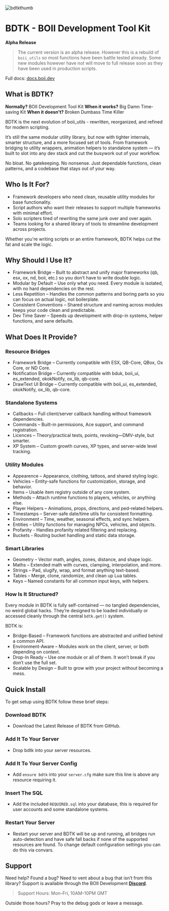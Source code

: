 ![bdtkthumb](https://github.com/user-attachments/assets/acdf3929-d829-4d6b-9295-c309432e045a)

# BDTK - BOII Development Tool Kit

**Alpha Release**  
> The current version is an alpha release. However this is a rebuild of `boii_utils` so most functions have been battle tested already. Some new modules however have not will move to full release soon as they have been used in production scripts.

Full docs: [docs.boii.dev](https://docs.boii.dev)

## What is BDTK?

**Normally?** BOII Development Tool Kit
**When it works?** Big Damn Time-saving Kit
**When it doesn’t?** Broken Dumbass Time Killer

BDTK is the next evolution of boii_utils - rewritten, reorganized, and refined for modern scripting.

It’s still the same modular utility library, but now with tighter internals, smarter structure, and a more focused set of tools.
From framework bridging to utility wrappers, animation helpers to standalone system — it’s built to slot into any dev stack and cut the busywork out of your workflow.

No bloat. No gatekeeping. No nonsense.
Just dependable functions, clean patterns, and a codebase that stays out of your way.

## Who Is It For?

- Framework developers who need clean, reusable utility modules for base functionality.
- Script authors who want their releases to support multiple frameworks with minimal effort.
- Solo scripters tired of rewriting the same junk over and over again.
- Teams looking for a shared library of tools to streamline development across projects.

Whether you're writing scripts or an entire framework, BDTK helps cut the fat and scale the logic.

## Why Should I Use It?

- Framework Bridge – Built to abstract and unify major frameworks (qb, esx, ox, nd, boii, etc.) so you don’t have to write double logic.
- Modular by Default – Use only what you need. Every module is isolated, with no hard dependencies on the rest.
- Less Repetition – Handles the common patterns and boring parts so you can focus on actual logic, not boilerplate.
- Consistent Conventions – Shared structure and naming across modules keeps your code clean and predictable.
- Dev Time Saver – Speeds up development with drop-in systems, helper functions, and sane defaults.

## What Does It Provide?

### Resource Bridges

- Framework Bridge – Currently compatible with ESX, QB-Core, QBox, Ox Core, or ND Core.
- Notification Bridge – Currently compatible with bduk, boii_ui, es_extended, okokNotify, ox_lib, qb-core.
- DrawText UI Bridge –  Currently compatible with boii_ui, es_extended, okokNotify, ox_lib, qb-core.

### Standalone Systems

- Callbacks – Full client/server callback handling without framework dependencies.
- Commands – Built-in permissions, Ace support, and command registration.
- Licences – Theory/practical tests, points, revoking—DMV-style, but smarter.
- XP System – Custom growth curves, XP types, and server-wide level tracking.

### Utility Modules

- Appearence – Appearance, clothing, tattoos, and shared styling logic.
- Vehicles – Entity-safe functions for customization, storage, and behavior.
- Items – Usable item registry outside of any core system.
- Methods – Attach runtime functions to players, vehicles, or anything else.
- Player Helpers – Animations, props, directions, and ped-related helpers.
- Timestamps – Server-safe date/time utils for consistent formatting.
- Environment – Time, weather, seasonal effects, and sync helpers.
- Entities – Utility functions for managing NPCs, vehicles, and objects.
- Profanity - Handles profanity related filtering and replacing.
- Buckets - Routing bucket handling and static data storage.
  
### Smart Libraries

- Geometry – Vector math, angles, zones, distance, and shape logic.
- Maths – Extended math with curves, clamping, interpolation, and more.
- Strings – Pad, slugify, wrap, and format anything text-based.
- Tables – Merge, clone, randomize, and clean up Lua tables.
- Keys – Named constants for all common input keys, with helpers.

### How Is It Structured?

Every module in BDTK is fully self-contained — no tangled dependencies, no weird global hacks.
They’re designed to be loaded individually or accessed cleanly through the central `bdtk.get()` system.

BDTK is:

- Bridge-Based – Framework functions are abstracted and unified behind a common API.
- Environment-Aware – Modules work on the client, server, or both depending on context.
- Drop-In Ready – Use one module or all of them. It won’t break if you don’t use the full set.
- Scalable by Design – Built to grow with your project without becoming a mess.

## Quick Install

To get setup using BDTK follow these brief steps:

### Download BDTK
- Download the Latest Release of BDTK from GitHub.

### Add It To Your Server
- Drop bdtk into your server resources.

### Add It To Your Server Config
- Add `ensure bdtk` into your `server.cfg` make sure this line is above any resource requiring it.

### Insert The SQL
- Add the included `REQUIRED.sql` into your database, this is required for user accounts and some standalone systems.

### Restart Your Server
- Restart your server and BDTK will be up and running, all bridges run auto-detection and have safe fall backs if none of the supported resources are found. To change default configuration settings you can do this via convars.

## Support

Need help? Found a bug? Need to vent about a bug that isn’t from this library?
Support is available through the BOII Development **[Discord](https://discord.gg/MUckUyS5Kq)**.

> Support Hours: Mon–Fri, 10AM–10PM GMT

Outside those hours? Pray to the debug gods or leave a message.
